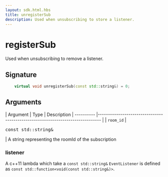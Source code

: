 ```yaml
---
layout: sdk.html.hbs
title: unregisterSub
description: Used when unsubscribing to store a listener.
---
```


# registerSub

Used when unsubscribing to remove a listener. 

## Signature

```cpp
    virtual void unregisterSub(const std::string&) = 0;
```

## Arguments

| Argument   | Type                      | Description
| ---------- |------------------------------------------------------------------------------- |
| `room_id` | <pre>const std::string&</pre>  | A string representing the roomId of the subscription

### **listener**

A c++11 lambda which take a `const std::string&`
`EventListener` is defined as `const std::function<void(const std::string&)>`.
